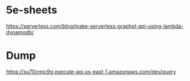 # 5e-sheets

https://serverless.com/blog/make-serverless-graphql-api-using-lambda-dynamodb/


# Dump
https://su70cmjc9g.execute-api.us-east-1.amazonaws.com/dev/query